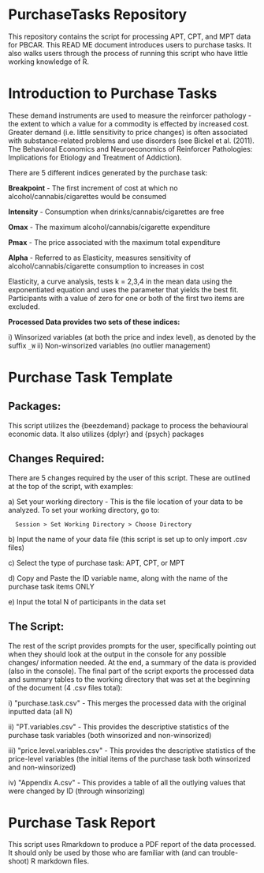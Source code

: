 # PurchaseTasks Repository 
This repository contains the script for processing APT, CPT, and MPT data for PBCAR. This READ ME document introduces users to purchase tasks. It also walks users through the process of running this script who have little working knowledge of R.

# Introduction to Purchase Tasks

These demand instruments are used to measure the reinforcer pathology - the extent to which a value for a commodity is effected by increased cost. Greater demand (i.e. little sensitivity to price changes) is often associated with substance-related problems and use disorders (see Bickel et al. (2011). The Behavioral Economics and Neuroeconomics of Reinforcer Pathologies: Implications for Etiology and Treatment of Addiction).

There are 5 different indices generated by the purchase task:

**Breakpoint** - The first increment of cost at which no alcohol/cannabis/cigarettes would be consumed

**Intensity** - Consumption when drinks/cannabis/cigarettes are free

**Omax** - The maximum alcohol/cannabis/cigarette expenditure

**Pmax** - The price associated with the maximum total expenditure

**Alpha** - Referred to as Elasticity, measures sensitivity of alcohol/cannabis/cigarette consumption to increases in cost

Elasticity, a curve analysis, tests k = 2,3,4 in the mean data using the exponentiated equation and uses the parameter that yields the best fit. Participants with a value of zero for one or both of the first two items are excluded.

**Processed Data provides two sets of these indices:**

i) Winsorized variables (at both the price and index level), as denoted by the suffix `_W`
ii) Non-winsorized variables (no outlier management)


# Purchase Task Template

## Packages:

This script utilizes the {beezdemand} package to process the behavioural economic data. It also utilizes {dplyr} and {psych} packages

## Changes Required:

There are 5 changes required by the user of this script. These are outlined at the top of the script, with examples:

a) Set your working directory - This is the file location of your data to be analyzed. To set your working directory, go to:

      Session > Set Working Directory > Choose Directory
 
b) Input the name of your data file (this script is set up to only import .csv files)
  
c) Select the type of purchase task: APT, CPT, or MPT

d) Copy and Paste the ID variable name, along with the name of the purchase task items ONLY

e) Input the total N of participants in the data set

## The Script:

The rest of the script provides prompts for the user, specifically pointing out when they should look at the output in the console for any possible changes/ information needed. At the end, a summary of the data is provided (also in the console). The final part of the script exports the processed data and summary tables to the working directory that was set at the beginning of the document (4 .csv files total):

i) "purchase.task.csv" - This merges the processed data with the original inputted data (all N)

ii) "PT.variables.csv" - This provides the descriptive statistics of the purchase task variables (both winsorized and non-winsorized)

iii) "price.level.variables.csv" - This provides the descriptive statistics of the price-level variables (the initial items of the purchase task both winsorized and non-winsorized)

iv) "Appendix A.csv" - This provides a table of all the outlying values that were changed by ID (through winsorizing)

# Purchase Task Report

This script uses Rmarkdown to produce a PDF report of the data processed. It should only be used by those who are familiar with (and can trouble-shoot) R markdown files. 
